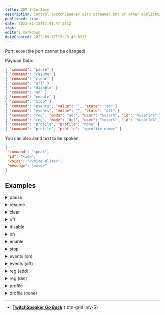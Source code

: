 ```yaml
---
title: UDP Interface
description: Control TwitchSpeaker with Streamer.bot or other applications over a UDP connection
published: true
date: 2023-01-15T11:01:47.521Z
tags: 
editor: markdown
dateCreated: 2022-09-17T15:23:48.991Z
---
```


Port: `6669` (the port cannot be changed)

Payload Data:
```json
{ "command": "pause" }
{ "command": "resume" }
{ "command": "clear" }
{ "command": "off" }
{ "command": "disable" }
{ "command": "on" }
{ "command": "enable" }
{ "command": "stop" }
{ "command": "events", "value": "", "state": "on" }
{ "command": "events", "value": "", "state": "off" }
{ "command": "reg", "mode": "add", "user": "%user%", "id": "%userId%" }
{ "command": "reg", "mode": "del", "user": "%user%", "id": "%userId%" }
{ "command": "profile", "profile": "none" }
{ "command": "profile", "profile": "<profile name>" }
```

You can also send text to be spoken

 ```json
{
  "command": "speak",
  "id": "<id>",
  "voice": "<voice alias>",
  "message": "<msg>"
}
```

## Examples

<details style="margin: 0.5em 0em;">
<summary>pause</summary>
  
```json
{
  "command": "pause"
}
```
  
</details>

<details style="margin: 0.5em 0em;">
<summary>resume</summary>

```json
{
  "command": "resume"
}
```

</details>

<details style="margin: 0.5em 0em;">
<summary>clear</summary>

```json
{
  "command": "clear"
}
```

</details>

<details style="margin: 0.5em 0em;">
<summary>off</summary>
  
```json
{
  "command": "off"
}
```

</details>

<details style="margin: 0.5em 0em;">
<summary>disable</summary>

```json
{
  "command": "disable"
}
```

</details>

<details style="margin: 0.5em 0em;">
<summary>on</summary>

```json
{
  "command": "on"
}
```

</details>

<details style="margin: 0.5em 0em;">
<summary>enable</summary>

```json
{
  "command": "enable"
}
```

</details>

<details style="margin: 0.5em 0em;">
<summary>stop</summary>

```json
{
  "command": "stop"
}
```

</details>

<details style="margin: 0.5em 0em;">
<summary>events (on)</summary>

```json
{
  "command": "events",
  "value": "",
  "state": "on"
}
```

**Example:**
```json
{
  "command": "events",
  "value": "<event name>",
  "state": "on"
}
```

</details>

<details style="margin: 0.5em 0em;">
<summary>events (off)</summary>

```json
{
  "command": "events",
  "value": "",
  "state": "off"
}
```

**Example:**
```json
{
  "command": "events",
  "value": "<event name>",
  "state": "off"
}
```

</details>

<details style="margin: 0.5em 0em;">
<summary>reg (add)</summary>

```json
{
  "command": "reg",
  "mode": "add",
  "user": "",
  "id": ""
}
```

**Example:**
```json
{
  "command": "reg",
  "mode": "add",
  "user": "%user%",
  "id": "%userId%"
}
```

</details>

<details style="margin: 0.5em 0em;">
<summary>reg (del)</summary>

```json
{
  "command": "reg",
  "mode": "del",
  "user": "",
  "id": ""
}
```

**Example:**
```json
{
  "command": "reg",
  "mode": "del",
  "user": "%user%",
  "id": "%userId%"
}
```
</details>

<details style="margin: 0.5em 0em;">
<summary>profile</summary>

```json
{
  "command": "profile",
  "profile": ""
}
```

**Example:**
```json
{
  "command": "profile",
  "profile": "<profile name>"
}
```

</details>

<details style="margin: 0.5em 0em;">
<summary>profile (none)</summary>

```json
{
  "command": "profile", 
  "profile": "none"
}
```

</details>
  
***
- [<i class="mdi mdi-chevron-left"></i>**TwitchSpeaker *Go Back***](/en/TwitchSpeaker)
{.btn-grid .my-5}
